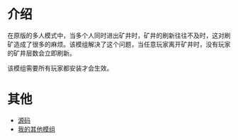 ﻿# 介绍

在原版的多人模式中，当多个人同时进出矿井时，矿井的刷新往往不及时，这对刷矿造成了很多的麻烦。该模组解决了这个问题，当任意玩家离开矿井时，没有玩家的矿井层数会立即刷新。

该模组需要所有玩家都安装才会生效。

# 其他

- [源码](https://github.com/weizinai/StardewValleyMods)
- [我的其他模组](https://next.nexusmods.com/profile/weizinai/mods?gameId=1303)